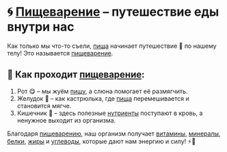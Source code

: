 # 🌀 [Пищеварение](digestion.md) – путешествие еды внутри нас

Как только мы что-то съели, [пища](food2.md) начинает путешествие 🚀 по нашему телу!
Это называется [пищеварение](digestion.md).

## 🔹 Как проходит [пищеварение](digestion.md):
1. Рот 😋 – мы жуём [пищу](food2.md), а слюна помогает её размягчить.
2. Желудок 🥣 – как кастрюлька, где [пища](food2.md) перемешивается и становится мягче.
3. Кишечник 🔄 – здесь полезные [нутриенты](nutrient.md) поступают в кровь, а ненужное выходит из организма.

Благодаря [пищеварению](digestion.md), наш организм получает [витамины](vitamins.md), [минералы](minerals.md), [белки](protein.md), [жиры](fats.md) и [углеводы](carbohydrates.md),
которые дают нам энергию и силу! ⚡️💪
